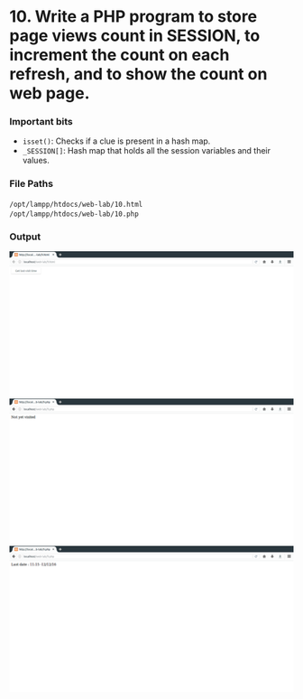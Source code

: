 # 10. Write a PHP program to store page views count in SESSION, to increment the count on each refresh, and to show the count on web page.
### Important bits
* `isset()`: Checks if a clue is present in a hash map.
* `_SESSION[]`: Hash map that holds all the session variables and their values.

### File Paths
`/opt/lampp/htdocs/web-lab/10.html` <br>
`/opt/lampp/htdocs/web-lab/10.php`
### Output
![](1.png)
![](2.png)
![](3.png)
